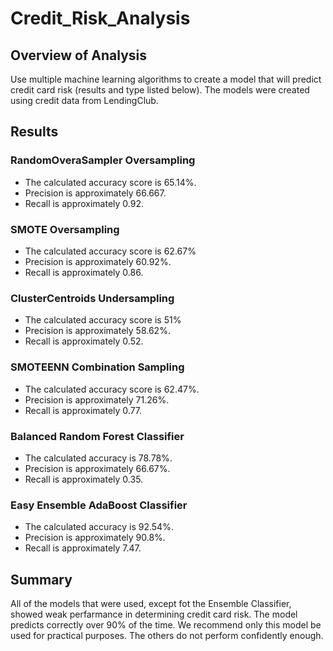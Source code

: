 # Credit_Risk_Analysis

## Overview of Analysis
Use multiple machine learning algorithms to create a model that will predict credit card risk (results and type listed below). The models were created using credit data from LendingClub.

## Results

### RandomOveraSampler Oversampling
- The calculated accuracy score is 65.14%.
- Precision is approximately 66.667.
- Recall is approximately 0.92.

### SMOTE Oversampling
- The calculated accuracy score is 62.67%
- Precision is approximately 60.92%.
- Recall is approximately 0.86.

### ClusterCentroids Undersampling
- The calculated accuracy score is 51%
- Precision is approximately 58.62%.
- Recall is approximately 0.52.

### SMOTEENN Combination Sampling
- The calculated accuracy score is 62.47%.
- Precision is approximately 71.26%.
- Recall is approximately 0.77.

### Balanced Random Forest Classifier
- The calculated accuracy is 78.78%.
- Precision is approximately 66.67%.
- Recall is approximately 0.35.

### Easy Ensemble AdaBoost Classifier
- The calculated accuracy is 92.54%.
- Precision is approximately 90.8%.
- Recall is approximately 7.47.

## Summary
All of the models that were used, except fot the Ensemble Classifier, showed weak perfarmance in determining credit card risk. The model predicts correctly over 90% of the time. We recommend only this model be used for practical purposes. The others do not perform confidently enough.
